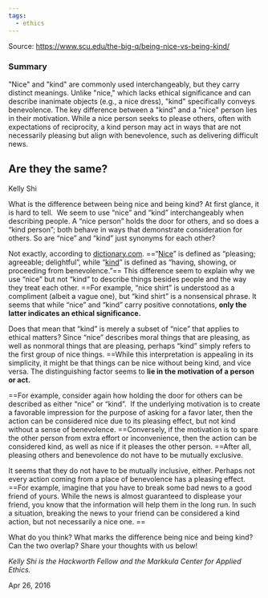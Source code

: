 ```yaml
---
tags:
  - ethics
---
```

Source: https://www.scu.edu/the-big-q/being-nice-vs-being-kind/

### Summary

"Nice" and "kind" are commonly used interchangeably, but they carry distinct meanings. Unlike "nice," which lacks ethical significance and can describe inanimate objects (e.g., a nice dress), "kind" specifically conveys benevolence. The key difference between a "kind" and a "nice" person lies in their motivation. While a nice person seeks to please others, often with expectations of reciprocity, a kind person may act in ways that are not necessarily pleasing but align with benevolence, such as delivering difficult news.

## Are they the same?

Kelly Shi

What is the difference between being nice and being kind? At first glance, it is hard to tell.  We seem to use “nice” and “kind” interchangeably when describing people. A “nice person” holds the door for others, and so does a “kind person”; both behave in ways that demonstrate consideration for others. So are “nice” and “kind” just synonyms for each other?

Not exactly, according to [dictionary.com](http://dictionary.com/). ==“[Nice](http://www.dictionary.com/browse/nice?s=t)” is defined as “pleasing; agreeable; delightful”, while “[kind](http://www.dictionary.com/browse/kind?s=t)” is defined as “having, showing, or proceeding from benevolence.”== This difference seem to explain why we use “nice” but not “kind” to describe things besides people and the way they treat each other. ==For example, “nice shirt” is understood as a compliment (albeit a vague one), but “kind shirt” is a nonsensical phrase. It seems that while “nice” and “kind” carry positive connotations, **only the latter indicates an ethical significance.** 

Does that mean that “kind” is merely a subset of “nice” that applies to ethical matters? Since “nice” describes moral things that are pleasing, as well as nonmoral things that are pleasing, perhaps “kind” simply refers to the first group of nice things. ==While this interpretation is appealing in its simplicity, it might be that things can be nice without being kind, and vice versa. The distinguishing factor seems to **lie in the motivation of a person or act.** 

==For example, consider again how holding the door for others can be described as either “nice” or “kind”.  If the underlying motivation is to create a favorable impression for the purpose of asking for a favor later, then the action can be considered nice due to its pleasing effect, but not kind without a sense of benevolence. ==Conversely, if the motivation is to spare the other person from extra effort or inconvenience, then the action can be considered kind, as well as nice if it pleases the other person. ==After all, pleasing others and benevolence do not have to be mutually exclusive. 

It seems that they do not have to be mutually inclusive, either. Perhaps not every action coming from a place of benevolence has a pleasing effect. ==For example, imagine that you have to break some bad news to a good friend of yours. While the news is almost guaranteed to displease your friend, you know that the information will help them in the long run. In such a situation, breaking the news to your friend can be considered a kind action, but not necessarily a nice one. ==

What do you think? What marks the difference being nice and being kind? Can the two overlap? Share your thoughts with us below!

_Kelly Shi is the Hackworth Fellow and the Markkula Center for Applied Ethics._ 

Apr 26, 2016